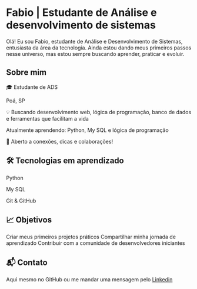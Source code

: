# Fabio | Estudante de Análise e desenvolvimento de sistemas

 Olá! Eu sou Fabio, estudante de Análise e Desenvolvimento de Sistemas, entusiasta da área da tecnologia. Ainda estou dando meus primeiros passos nesse universo, mas estou sempre buscando aprender, praticar e evoluir.


##  Sobre mim


🎓 Estudante de ADS

 Poá, SP

💡 Buscando desenvolvimento web, lógica de programação, banco de dados e ferramentas que facilitam a vida

 Atualmente aprendendo: Python, My SQL e lógica de programação

🤝 Aberto a conexões, dicas e colaborações!

## 🛠️ Tecnologias em aprendizado

Python

My SQL

Git & GitHub

## 📈 Objetivos

Criar meus primeiros projetos práticos
Compartilhar minha jornada de aprendizado
Contribuir com a comunidade de desenvolvedores iniciantes

## 📬 Contato
Aqui mesmo no GitHub ou me mandar uma mensagem pelo [Linkedin](https://www.linkedin.com/in/fabio-jos%C3%A9-da-s%C3%ADlva-6a445b381/)
